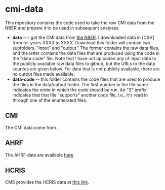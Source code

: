 # cmi-data
This repository contains the code used to take the raw CMI data from the NBER and prepare it to be used in subsequent analyses. 

* **data** -- I got the CMI data from [the NBER](https://www.nber.org/research/data/centers-medicare-medicaid-services-cms-casemix-file-hospital-ipps). I downloaded data in [CSV] from for years XXXX to XXXX. Download this folder will contain two subfolders, "input" and "output." The former contains the raw data files, and the latter contains the data files that are produced using the code in the "data-code" file. Note that I have not uploaded any of input data to the publicly available raw data files to github, but the URLs to the data sources are given below. For data that is not publicly available, there are no output files made available. 
* **data-code** -- this folder contains the code files that are used to produce the files in the data/output folder. The first number in the file name indicates the order in which the code should be run. An "S" prefix indicates that that file "supports" another code file, i.e., it's read in through one of the enumerated files. 



## CMI 
The CMI data come from . 

## AHRF 
The AHRF data are available [here](https://data.hrsa.gov/data/download?data=SHORT#SHORT).

## HCRIS 
CMS provides the HCRIS data at [this link](https://www.cms.gov/Research-Statistics-Data-and-Systems/Downloadable-Public-Use-Files/Cost-Reports/Cost-Reports-by-Fiscal-Year).
